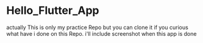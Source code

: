 # Hello_Flutter_App

actually This is only my practice Repo but you can clone it if you curious what have i done on this Repo.
i'll include screenshot when this app is done
